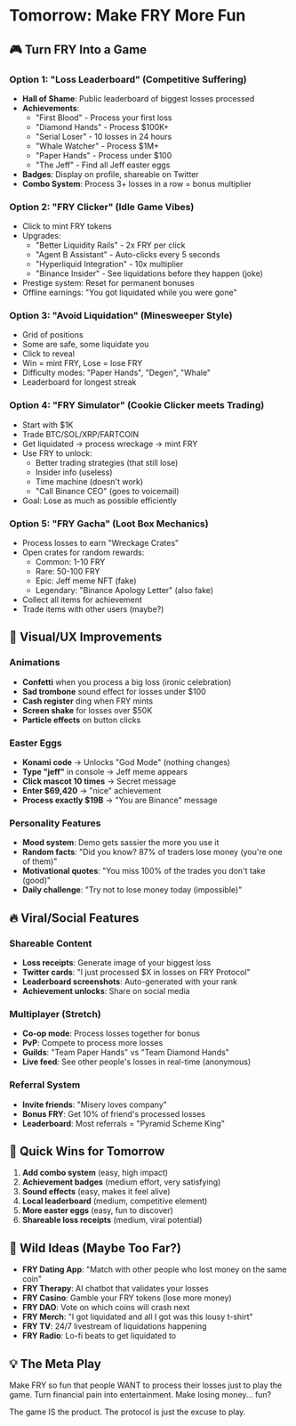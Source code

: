 # Tomorrow: Make FRY More Fun

## 🎮 Turn FRY Into a Game

### Option 1: "Loss Leaderboard" (Competitive Suffering)
- **Hall of Shame**: Public leaderboard of biggest losses processed
- **Achievements**: 
  - "First Blood" - Process your first loss
  - "Diamond Hands" - Process $100K+
  - "Serial Loser" - 10 losses in 24 hours
  - "Whale Watcher" - Process $1M+
  - "Paper Hands" - Process under $100
  - "The Jeff" - Find all Jeff easter eggs
- **Badges**: Display on profile, shareable on Twitter
- **Combo System**: Process 3+ losses in a row = bonus multiplier

### Option 2: "FRY Clicker" (Idle Game Vibes)
- Click to mint FRY tokens
- Upgrades:
  - "Better Liquidity Rails" - 2x FRY per click
  - "Agent B Assistant" - Auto-clicks every 5 seconds
  - "Hyperliquid Integration" - 10x multiplier
  - "Binance Insider" - See liquidations before they happen (joke)
- Prestige system: Reset for permanent bonuses
- Offline earnings: "You got liquidated while you were gone"

### Option 3: "Avoid Liquidation" (Minesweeper Style)
- Grid of positions
- Some are safe, some liquidate you
- Click to reveal
- Win = mint FRY, Lose = lose FRY
- Difficulty modes: "Paper Hands", "Degen", "Whale"
- Leaderboard for longest streak

### Option 4: "FRY Simulator" (Cookie Clicker meets Trading)
- Start with $1K
- Trade BTC/SOL/XRP/FARTCOIN
- Get liquidated → process wreckage → mint FRY
- Use FRY to unlock:
  - Better trading strategies (that still lose)
  - Insider info (useless)
  - Time machine (doesn't work)
  - "Call Binance CEO" (goes to voicemail)
- Goal: Lose as much as possible efficiently

### Option 5: "FRY Gacha" (Loot Box Mechanics)
- Process losses to earn "Wreckage Crates"
- Open crates for random rewards:
  - Common: 1-10 FRY
  - Rare: 50-100 FRY
  - Epic: Jeff meme NFT (fake)
  - Legendary: "Binance Apology Letter" (also fake)
- Collect all items for achievement
- Trade items with other users (maybe?)

## 🎨 Visual/UX Improvements

### Animations
- **Confetti** when you process a big loss (ironic celebration)
- **Sad trombone** sound effect for losses under $100
- **Cash register** ding when FRY mints
- **Screen shake** for losses over $50K
- **Particle effects** on button clicks

### Easter Eggs
- **Konami code** → Unlocks "God Mode" (nothing changes)
- **Type "jeff"** in console → Jeff meme appears
- **Click mascot 10 times** → Secret message
- **Enter $69,420** → "nice" achievement
- **Process exactly $19B** → "You are Binance" message

### Personality Features
- **Mood system**: Demo gets sassier the more you use it
- **Random facts**: "Did you know? 87% of traders lose money (you're one of them)"
- **Motivational quotes**: "You miss 100% of the trades you don't take (good)"
- **Daily challenge**: "Try not to lose money today (impossible)"

## 🔥 Viral/Social Features

### Shareable Content
- **Loss receipts**: Generate image of your biggest loss
- **Twitter cards**: "I just processed $X in losses on FRY Protocol"
- **Leaderboard screenshots**: Auto-generated with your rank
- **Achievement unlocks**: Share on social media

### Multiplayer (Stretch)
- **Co-op mode**: Process losses together for bonus
- **PvP**: Compete to process more losses
- **Guilds**: "Team Paper Hands" vs "Team Diamond Hands"
- **Live feed**: See other people's losses in real-time (anonymous)

### Referral System
- **Invite friends**: "Misery loves company"
- **Bonus FRY**: Get 10% of friend's processed losses
- **Leaderboard**: Most referrals = "Pyramid Scheme King"

## 🎯 Quick Wins for Tomorrow

1. **Add combo system** (easy, high impact)
2. **Achievement badges** (medium effort, very satisfying)
3. **Sound effects** (easy, makes it feel alive)
4. **Local leaderboard** (medium, competitive element)
5. **More easter eggs** (easy, fun to discover)
6. **Shareable loss receipts** (medium, viral potential)

## 🤔 Wild Ideas (Maybe Too Far?)

- **FRY Dating App**: "Match with other people who lost money on the same coin"
- **FRY Therapy**: AI chatbot that validates your losses
- **FRY Casino**: Gamble your FRY tokens (lose more money)
- **FRY DAO**: Vote on which coins will crash next
- **FRY Merch**: "I got liquidated and all I got was this lousy t-shirt"
- **FRY TV**: 24/7 livestream of liquidations happening
- **FRY Radio**: Lo-fi beats to get liquidated to

## 💡 The Meta Play

Make FRY so fun that people WANT to process their losses just to play the game. Turn financial pain into entertainment. Make losing money... fun?

The game IS the product. The protocol is just the excuse to play.
